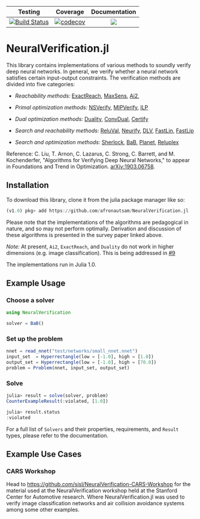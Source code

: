 | Testing | Coverage | Documentation |
| :-----: | :------: | :-----------: |
| [![Build Status](https://github.com/sisl/NeuralVerification.jl/workflows/CI/badge.svg)](https://github.com/sisl/NeuralVerification.jl/actions) | [![codecov](https://codecov.io/gh/sisl/NeuralVerification.jl/branch/master/graph/badge.svg)](https://codecov.io/gh/sisl/NeuralVerification.jl) | [![](https://img.shields.io/badge/docs-latest-blue.svg)](https://sisl.github.io/NeuralVerification.jl/latest) |

# NeuralVerification.jl

This library contains implementations of various methods to soundly verify deep neural networks.
In general, we verify whether a neural network satisfies certain input-output constraints.
The verification methods are divided into five categories:
* *Reachability methods:*
[ExactReach](https://arxiv.org/abs/1712.08163),
[MaxSens](https://arxiv.org/abs/1708.03322),
[Ai2](https://ieeexplore.ieee.org/document/8418593),

* *Primal optimization methods:*
[NSVerify](https://arxiv.org/abs/1706.07351),
[MIPVerify](https://arxiv.org/abs/1711.07356),
[ILP](https://arxiv.org/abs/1605.07262)

* *Dual optimization methods:*
[Duality](https://arxiv.org/abs/1803.06567),
[ConvDual](https://arxiv.org/abs/1711.00851),
[Certify](https://arxiv.org/abs/1801.09344)

* *Search and reachability methods:*
[ReluVal](https://arxiv.org/abs/1804.10829),
[Neurify](https://arxiv.org/abs/1809.08098),
[DLV](https://arxiv.org/abs/1610.06940),
[FastLin](https://arxiv.org/abs/1804.09699),
[FastLip](https://arxiv.org/abs/1804.09699)

* *Search and optimization methods:*
[Sherlock](https://arxiv.org/abs/1709.09130),
[BaB](https://arxiv.org/abs/1711.00455),
[Planet](https://arxiv.org/abs/1705.01320),
[Reluplex](https://arxiv.org/abs/1702.01135)

Reference: C. Liu, T. Arnon, C. Lazarus, C. Strong, C. Barrett, and M. Kochenderfer, "Algorithms for Verifying Deep Neural Networks," to appear in Foundations and Trend in Optimization. [arXiv:1903.06758](https://arxiv.org/abs/1903.06758).

## Installation
To download this library, clone it from the julia package manager like so:
```julia
(v1.0) pkg> add https://github.com/afronautsam/NeuralVerification.jl
```

Please note that the implementations of the algorithms are pedagogical in nature, and so may not perform optimally.
Derivation and discussion of these algorithms is presented in the survey paper linked above.

*Note:* At present, `Ai2`, `ExactReach`, and `Duality` do not work in higher dimensions (e.g. image classification).
This is being addressed in [#9](https://github.com/sisl/NeuralVerification.jl/issues/9)

The implementations run in Julia 1.0.

## Example Usage
### Choose a solver
```julia
using NeuralVerification

solver = BaB()
```
### Set up the problem
```julia
nnet = read_nnet("test/networks/small_nnet.nnet")
input_set  = Hyperrectangle(low = [-1.0], high = [1.0])
output_set = Hyperrectangle(low = [-1.0], high = [70.0])
problem = Problem(nnet, input_set, output_set)
```
### Solve
```julia
julia> result = solve(solver, problem)
CounterExampleResult(:violated, [1.0])

julia> result.status
:violated
```

For a full list of `Solvers` and their properties, requirements, and `Result` types, please refer to the documentation.

## Example Use Cases
### CARS Workshop

Head to https://github.com/sisl/NeuralVerification-CARS-Workshop for the material used at the NeuralVerification workshop held at the Stanford Center for Automotive research. Where NeuralVerification.jl was used to verify image classification networks and air collision avoidance systems among some other examples.
